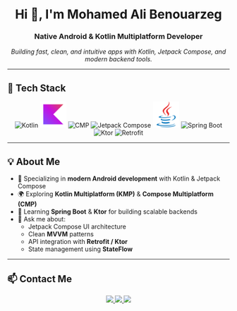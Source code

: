 <h1 align="center">Hi 👋, I'm Mohamed Ali Benouarzeg</h1>
<h3 align="center">Native Android & Kotlin Multiplatform Developer</h3>

<p align="center"><em>Building fast, clean, and intuitive apps with Kotlin, Jetpack Compose, and modern backend tools.</em></p>

---

## 🧰 Tech Stack

<p align="center">
  <img src="https://www.vectorlogo.zone/logos/kotlinlang/kotlinlang-icon.svg" alt="Kotlin" width="60" height="60"/>
  <img src="https://raw.githubusercontent.com/devicons/devicon/master/icons/kotlin/kotlin-original.svg" alt="KMP" width="60" height="60"/>
  <img src="https://raw.githubusercontent.com/JetBrains/compose-jb/master/artwork/compose-multiplatform-logo.svg" alt="CMP" width="60" height="60"/>
  <img src="https://developer.android.com/images/brand/Android_Robot.png" alt="Jetpack Compose" width="60" height="60"/>
  <img src="https://raw.githubusercontent.com/devicons/devicon/master/icons/java/java-original.svg" alt="Java" width="60" height="60"/>
  <img src="https://www.vectorlogo.zone/logos/springio/springio-icon.svg" alt="Spring Boot" width="60" height="60"/>
  <img src="https://raw.githubusercontent.com/ktorio/ktor/main/.github/logo/ktor-logo.svg" alt="Ktor" width="60" height="60"/>
  <img src="https://square.github.io/retrofit/static/logo.png" alt="Retrofit" width="60" height="60"/>
</p>

---

## 💡 About Me

- 📱 Specializing in **modern Android development** with Kotlin & Jetpack Compose  
- 🌍 Exploring **Kotlin Multiplatform (KMP)** & **Compose Multiplatform (CMP)**  
- 🧠 Learning **Spring Boot** & **Ktor** for building scalable backends  
- 💬 Ask me about:
  - Jetpack Compose UI architecture  
  - Clean **MVVM** patterns  
  - API integration with **Retrofit / Ktor**  
  - State management using **StateFlow**  

---

## 📫 Contact Me

<p align="center">
  <a href="mailto:mohamedbenouarzeg1@gmail.com">
    <img src="https://img.shields.io/badge/Email-D14836?style=for-the-badge&logo=gmail&logoColor=white" />
  </a>
  <a href="https://www.linkedin.com/in/mohamed-ali-benouarzeg-3b55582b2/">
    <img src="https://img.shields.io/badge/LinkedIn-0A66C2?style=for-the-badge&logo=linkedin&logoColor=white" />
  </a>
  <a href="https://instagram.com/mhx.kt">
    <img src="https://img.shields.io/badge/Instagram-E4405F?style=for-the-badge&logo=instagram&logoColor=white" />
  </a>
</p>
